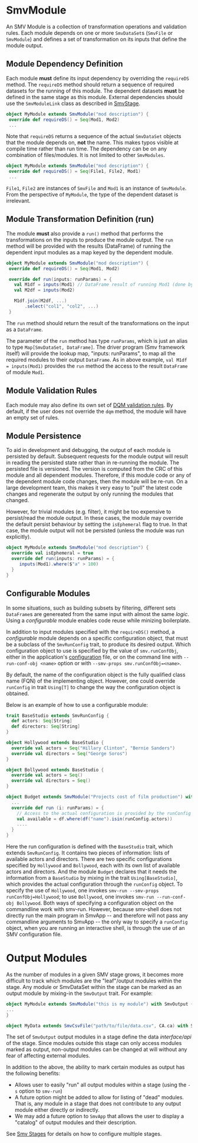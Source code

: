 # SmvModule

An SMV Module is a collection of transformation operations and validation rules.  Each module depends on one or more `SmvDataSet`s (`SmvFile` or `SmvModule`) and defines a set of transformation on its inputs that define the module output.

## Module Dependency Definition
Each module **must** define its input dependency by overriding the `requireDS` method. The `requireDS` method should return a sequence of required datasets for the running of this module.
The dependent datasets **must** be defined in the same stage as this module.  External dependencies should use the `SmvModuleLink` class as described in [SmvStage](smv_stages.md).

```scala
object MyModule extends SmvModule("mod description") {
 override def requireDS() = Seq(Mod1, Mod2)
 ...
```

Note that `requireDS` returns a sequence of the actual `SmvDataSet` objects that the module depends on, **not** the name.  This makes typos visible at compile time rather than run time.
The dependency can be on any combination of files/modules.  It is not limited to other `SmvModules`.
```scala
object MyModule extends SmvModule("mod description") {
 override def requireDS() = Seq(File1, File2, Mod1)
 ...
```
`File1`, `File2` are instances of `SmvFile` and `Mod1` is an instance of `SmvModule`.  From the perspective of `MyModule`, the type of the dependent dataset is irrelevant.

## Module Transformation Definition (run)
The module **must** also provide a `run()` method that performs the transformations on the inputs to produce the module output.  The `run` method will be provided with the results (DataFrame) of running the dependent input modules as a map keyed by the dependent module.

```scala
object MyModule extends SmvModule("mod description") {
 override def requireDS() = Seq(Mod1, Mod2)

 override def run(inputs: runParams) = {
   val M1df = inputs(Mod1) // DataFrame result of running Mod1 (done by framework automatically)
   val M2df = inputs(Mod2)

   M1df.join(M2df, ...)
       .select("col1", "col2", ...)
 }

```

The `run` method should return the result of the transformations on the input as a `DataFrame`.

The parameter of the `run` method has type `runParams`, which is just an alias to type
`Map[SmvDataSet, DataFrame]`. The driver program (Smv framework itself) will provide
the lookup map, "inputs: runParams", to map all the required modules to their
output `DataFrame`. As in above example, `val M1df = inputs(Mod1)` provides the `run`
method the access to the result `DataFrame` of module `Mod1`.

## Module Validation Rules
Each module may also define its own set of [DQM validation rules](dqm.md).  By default, if the user does not override the `dqm` method, the module will have an empty set of rules.

## Module Persistence
To aid in development and debugging, the output of each module is persisted by default.  Subsequent requests for the module output will result in reading the persisted state rather than in re-running the module.
The persisted file is versioned.  The version is computed from the CRC of this module and all dependent modules.  Therefore, if this module code or any of the dependent module code changes, then the module will be re-run.
On a large development team, this makes it very easy to "pull" the latest code changes and regenerate the output by only running the modules that changed.

However, for trivial modules (e.g. filter), it might be too expensive to persist/read the module output.  In these cases, the module may override the default persist behaviour by setting the `isEphemeral` flag to true.  In that case, the module output will not be persisted (unless the module was run explicitly).

```scala
object MyModule extends SmvModule("mod description") {
  override val isEphemeral = true
  override def run(inputs: runParams) = {
     inputs(Mod1).where($"a" > 100)
  }
}
```

## Configurable Modules
In some situations, such as building subsets by filtering, different sets `DataFrame`s are genereated from the same input with almost the same _logic_.  Using a _configurable_ module enables code reuse while minizing boilerplate.

In addition to input modules specified with the `requireDS()` method, a _configurable_ module depends on a specific configuration object, that must be a subclass of the `SmvRunConfig` trait, to produce its desired output.  Which configuration object to use is specified by the value of `smv.runConfObj`, either in the application's <a href="app_config.md">configuration</a> file, or on the command line with `--run-conf-obj <name>` option or with `--smv-props smv.runConfObj=<name>`.

By default, the name of the configuration object is the fully qualified class name (FQN) of the implementing object.  However, one could override `runConfig` in trait `Using[T]` to change the way the configuration object is obtained.

Below is an example of how to use a configurable module:

```scala
trait BaseStudio extends SmvRunConfig {
  def actors: Seq[String]
  def directors: Seq[String]
}

object Hollywood extends BaseStudio {
  override val actors = Seq("Hillary Clinton", "Bernie Sanders")
  override val directors = Seq("George Soros")
}

object Bollywood extends BaseStudio {
  override val actors = Seq()
  override val directors = Seq()
}

object Budget extends SmvModule("Projects cost of film production") with Using[BaseStudio] {
  ...
  override def run (i: runParams) = {
    // Access to the actual configuration is provided by the runConfig object
    val available = df.where(df("name").isin(runConfig.actors))
    ....
  }
}
```

Here the run configuration is defined with the `BaseStudio` trait, which extends `SmvRunConfig`.  It contains two pieces of information: lists of available actors and directors.  There are two specific configurations specified by `Hollywood` and `Bollywood`, each with its own list of available actors and directors.  And the module `Budget` declares that it needs the information from a `BaseStudio` by mixing in the trait `Using[BaseStudio]`, which provides the actual configuration through the `runConfig` object.  To specify the use of `Hollywood`, one invokes `smv-run --smv-props runConfObj=Hollywood`; to use `Bollywood`, one invokes `smv-run --run-conf-obj Bollywood`.  Both ways of specifying a configuration object on the commandline work with smv-run.  However, because smv-shell does not directly run the main program in SmvApp -- and therefore will not pass any commandline arguments to SmvApp -- the only way to specify a `runConfig` object, when you are running an interactive shell, is through the use of an SMV configuration file.

# Output Modules
As the number of modules in a given SMV stage grows, it becomes more difficult to track which
modules are the "leaf"/output modules within the stage.
Any module or SmvDataSet within the stage can be marked as an output module by mixing-in the `SmvOutput` trait.
For example:

```scala
object MyModule extends SmvModule("this is my module") with SmvOutput {
...
}
```

```scala
object MyData extends SmvCsvFile("path/to/file/data.csv", CA.ca) with SmvOutput
```

The set of `SmvOutput` output modules in a stage define the data *interface/api* of the stage.  Since modules outside this stage can only access modules marked as output, non-output modules can be changed at will without any fear of affecting external modules.

In addition to the above, the ability to mark certain modules as output has the following benefits:

* Allows user to easily "run" all output modules within a stage (using the `-s` option to `smv-run`)
* A future option might be added to allow for listing of "dead" modules.  That is, any module in a stage that does not contribute to any output module either directly or indirectly.
* We may add a future option to `SmvApp` that allows the user to display a "catalog" of output modules and their description.

See [Smv Stages](smv_stages.md) for details on how to configure multiple stages.
